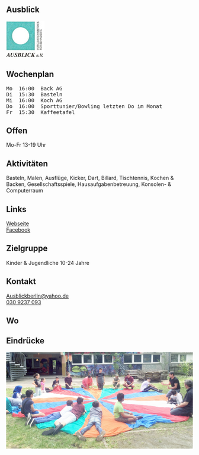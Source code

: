## Ausblick 
<img id="topmedia" src="images/Logos/Ausblick.jpg" />

## Wochenplan
<pre id="weeklyschedule">
Mo  16:00  Back AG
Di  15:30  Basteln
Mi  16:00  Koch AG
Do  16:00  Sporttunier/Bowling letzten Do im Monat
Fr  15:30  Kaffeetafel
</pre>

## Offen
Mo-Fr 13-19 Uhr

## Aktivitäten
<p id="activities">
Basteln, Malen, Ausflüge, Kicker, Dart, Billard, Tischtennis, Kochen & Backen, Gesellschaftsspiele, Hausaufgabenbetreuung, Konsolen- & Computerraum 
</p>

## Links
<a target="_blank" href="https://www.freizeitclub-ausblick.de/">Webseite</a><br>
<a target="_blank" href="https://www.facebook.com/ausblickberlin/">Facebook</a><br>

## Zielgruppe
Kinder & Jugendliche 10-24 Jahre

## Kontakt
[Ausblickberlin@yahoo.de](mailto:Ausblickberlin@yahoo.de)<br>
<a href="tel:+49309237093">030 9237 093</a>

## Wo
<div id="gmap"></div>
<script>window.onload = showMap('Zum Hechtgraben 1, 13051 Berlin', 0, 'gmap_mini')</script>

## Eindrücke
<div class="mediacontainer">
  <img src="images/SPIK_JK/2.jpg" />
</div>

